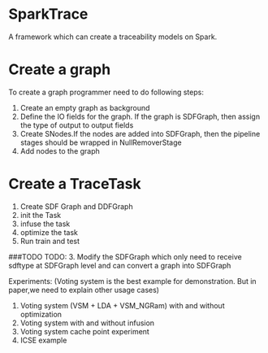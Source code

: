 SparkTrace
===
A framework which can create a traceability models on Spark.

Create a graph
===
To create a graph programmer need to do following steps:
1. Create an empty graph as background
2. Define the IO fields for the graph. If the graph is SDFGraph, then assign the type of output to output fields
3. Create SNodes.If the nodes are added into SDFGraph, then the pipeline stages should be wrapped in NullRemoverStage 
4. Add nodes to the graph

Create a TraceTask
===
1. Create SDF Graph and DDFGraph
2. init the Task
3. infuse the task
4. optimize the task
5. Run train and test

###TODO
TODO: 
3. Modify the SDFGraph which only need to receive sdftype at SDFGraph level and can convert a graph into SDFGraph

Experiments:
(Voting system is the best example for demonstration. But in paper,we need to explain other usage cases)
1. Voting system (VSM + LDA + VSM_NGRam) with and without optimization 
2. Voting system with and without infusion
3. Voting system cache point experiment
3. ICSE example 
